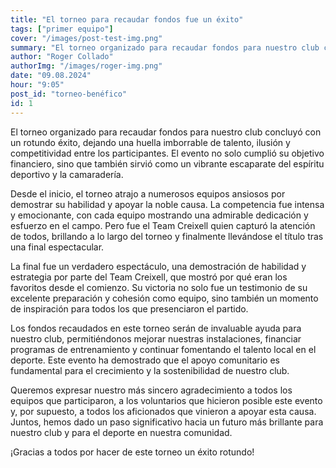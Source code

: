 ```yaml
---
title: "El torneo para recaudar fondos fue un éxito"
tags: ["primer equipo"]
cover: "/images/post-test-img.png"
summary: "El torneo organizado para recaudar fondos para nuestro club conclu..."
author: "Roger Collado"
authorImg: "/images/roger-img.png"
date: "09.08.2024"
hour: "9:05"
post_id: "torneo-benéfico"
id: 1
---
```


El torneo organizado para recaudar fondos para nuestro club concluyó con un rotundo éxito, dejando una huella imborrable de talento, ilusión y competitividad entre los participantes. El evento no solo cumplió su objetivo financiero, sino que también sirvió como un vibrante escaparate del espíritu deportivo y la camaradería.

Desde el inicio, el torneo atrajo a numerosos equipos ansiosos por demostrar su habilidad y apoyar la noble causa. La competencia fue intensa y emocionante, con cada equipo mostrando una admirable dedicación y esfuerzo en el campo. Pero fue el Team Creixell quien capturó la atención de todos, brillando a lo largo del torneo y finalmente llevándose el título tras una final espectacular.

La final fue un verdadero espectáculo, una demostración de habilidad y estrategia por parte del Team Creixell, que mostró por qué eran los favoritos desde el comienzo. Su victoria no solo fue un testimonio de su excelente preparación y cohesión como equipo, sino también un momento de inspiración para todos los que presenciaron el partido.

Los fondos recaudados en este torneo serán de invaluable ayuda para nuestro club, permitiéndonos mejorar nuestras instalaciones, financiar programas de entrenamiento y continuar fomentando el talento local en el deporte. Este evento ha demostrado que el apoyo comunitario es fundamental para el crecimiento y la sostenibilidad de nuestro club.

Queremos expresar nuestro más sincero agradecimiento a todos los equipos que participaron, a los voluntarios que hicieron posible este evento y, por supuesto, a todos los aficionados que vinieron a apoyar esta causa. Juntos, hemos dado un paso significativo hacia un futuro más brillante para nuestro club y para el deporte en nuestra comunidad.

¡Gracias a todos por hacer de este torneo un éxito rotundo!
